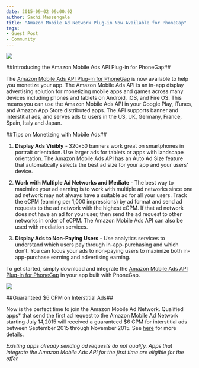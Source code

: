 ```yaml
---
date: 2015-09-02 09:00:02
author: Sachi Massengale
title: "Amazon Mobile Ad Network Plug-in Now Available for PhoneGap"
tags:
- Guest Post
- Community
---
```


![](/blog/uploads/2015-09/Amazon1.png)

##Introducing the Amazon Mobile Ads API Plug-in for PhoneGap##

The [Amazon Mobile Ads API Plug-in for PhoneGap](https://developer.amazon.com/public/apis/earn/mobile-ads?sc_channel=Partner&sc_brand=Mobile_Ads&sc_segment=Devs&sc_publisher=PhoneGap&sc_WW&) is now available to help you monetize your app. The Amazon Mobile Ads API is an in-app display advertising solution for monetizing mobile apps and games across many devices including phones and tablets on Android, iOS, and Fire OS. This means you can use the Amazon Mobile Ads API in your Google Play, iTunes, and Amazon App Store distributed apps. The API supports banner and interstitial ads, and serves ads to users in the US, UK, Germany, France, Spain, Italy and Japan. 

##Tips on Monetizing with Mobile Ads##

1. **Display Ads Visibly** - 320x50 banners work great on smartphones in portrait orientation. Use larger ads for tablets or apps with landscape orientation. The Amazon Mobile Ads API has an Auto Ad Size feature that automatically selects the best ad size for your app and your users' device.

2. **Work with Multiple Ad Networks and Mediate** - The best way to maximize your ad earning is to work with multiple ad networks since one ad network may not always have a suitable ad for all your users. Track the eCPM (earning per 1,000 impressions) by ad format and send ad requests to the ad network with the highest eCPM. If that ad network does not have an ad for your user, then send the ad request to other networks in order of eCPM. The Amazon Mobile Ads API can also be used with mediation services.

3. **Display Ads to Non-Paying Users** - Use analytics services to understand which users pay through in-app-purchasing and which don’t. You can focus your ads to non-paying users to maximize both in-app-purchase earning and advertising earning. 

To get started, simply download and integrate the [Amazon Mobile Ads API Plug-in for PhoneGap](https://developer.amazon.com/public/apis/earn/mobile-ads/plugins?sc_channel=Partner&sc_brand=Mobile_Ads&sc_segment=Devs&sc_publisher=PhoneGap&sc_WW&) in your app built with PhoneGap. 

![](/blog/uploads/2015-09/Amazon2.jpeg)

##Guaranteed $6 CPM on Interstitial Ads##

Now is the perfect time to join the Amazon Mobile Ad Network. Qualified apps* that send the first ad request to the Amazon Mobile Ad Network starting July 14,2015 will received a guaranteed $6 CPM for interstitial ads between September 2015 through November 2015. See [here](https://developer.amazon.com/public/apis/earn/mobile-ads/interstitialpromo?sc_channel=Partner&sc_brand=Mobile_Ads&sc_segment=Devs&sc_publisher=PhoneGap&sc_WW&) for more details.

*Existing apps already sending ad requests do not qualify. Apps that integrate the Amazon Mobile Ads API for the first time are eligible for the offer.*